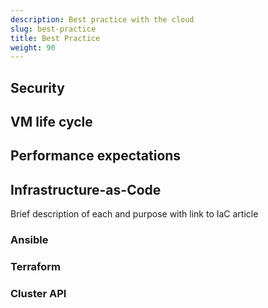 ```yaml
---
description: Best practice with the cloud
slug: best-practice
title: Best Practice
weight: 90
---
```


## Security

## VM life cycle

## Performance expectations

## Infrastructure-as-Code

Brief description of each and purpose with link to IaC article

### Ansible

### Terraform

### Cluster API
